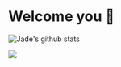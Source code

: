# Welcome you 👋

![Jade's github stats](https://vercel.jader.me/api?username=JaderH&include_all_commits=true&show_icons=true&hide=contribs,issues&bg_color=1a2a6c,b21f1f,fdbb2d&title_color=fff&text_color=fff)

![](https://vercel.jader.me/api/top-langs/?username=JaderH&langs_count=10&layout=compact&bg_color=1a2a6c,b21f1f,fdbb2d&title_color=fff&text_color=fff)
